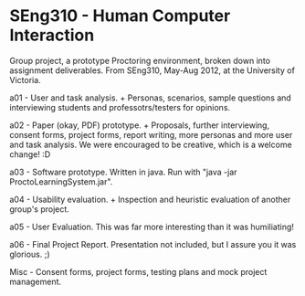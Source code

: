 SEng310 - Human Computer Interaction
========

Group project, a prototype Proctoring environment, broken down into assignment deliverables.  From SEng310, May-Aug 2012, at the University of Victoria.

a01 - User and task analysis.  + Personas, scenarios, sample questions and interviewing students and professotrs/testers for opinions.

a02 - Paper (okay, PDF) prototype.  + Proposals, further interviewing, consent forms, project forms, report writing, more personas and more user and task analysis.  We were encouraged to be creative, which is a welcome change!  :D

a03 - Software prototype.  Written in java.  Run with "java -jar ProctoLearningSystem.jar".

a04 - Usability evaluation.  + Inspection and heuristic evaluation of another group's project.

a05 - User Evaluation.  This was far more interesting than it was humiliating!

a06 - Final Project Report.  Presentation not included, but I assure you it was glorious.  ;)

Misc - Consent forms, project forms, testing plans and mock project management.